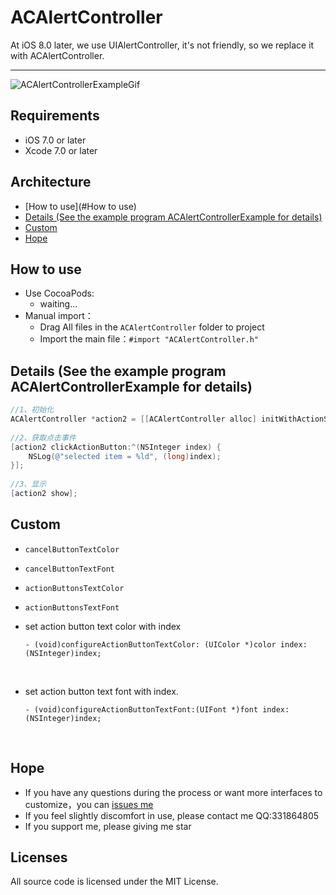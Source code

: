 # ACAlertController

At iOS 8.0 later, we use UIAlertController, it's not friendly, so we  replace it with ACAlertController. 



------

![ACAlertControllerExampleGif](https://github.com/honeycao/ACAlertController/blob/master/ACAlertControllerExampleGif.gif)



## Requirements

* iOS 7.0 or later
* Xcode 7.0 or later

## Architecture

* [How to use](#How to use)
* [Details (See the example program ACAlertControllerExample for details)](#Details)
* [Custom](#Custom)
* [Hope](#hope)



## <a id="How to use"></a>How to use

* Use CocoaPods:
  - waiting...
* Manual import：
  - Drag All files in the `ACAlertController` folder to project
  - Import the main file：`#import "ACAlertController.h"`

## <a id="Detail"></a>Details (See the example program ACAlertControllerExample for details)

```objective-c
//1、初始化
ACAlertController *action2 = [[ACAlertController alloc] initWithActionSheetTitles:self.titles cancelTitle:self.cancelTitle];
    
//2、获取点击事件
[action2 clickActionButton:^(NSInteger index) {
    NSLog(@"selected item = %ld", (long)index);
}];
    
//3、显示
[action2 show];
```

## <a id="Custom"></a>Custom

* `cancelButtonTextColor`  

* `cancelButtonTextFont`

* `actionButtonsTextColor`

* `actionButtonsTextFont`

* set action button text color with index

  ```
  - (void)configureActionButtonTextColor: (UIColor *)color index: (NSInteger)index;
  ```

  ​

* set action button text font with index.

  ```
  - (void)configureActionButtonTextFont:(UIFont *)font index:(NSInteger)index;
  ```

  ​

## <a id="hope"></a>Hope

- If you have any questions during the process or want more interfaces to customize，you can [issues me](https://github.com/honeycao/ACAlertController/issues/new)
- If you feel slightly discomfort in use, please contact me QQ:331864805
- If you support me, please giving me star

## Licenses
All source code is licensed under the MIT License.
